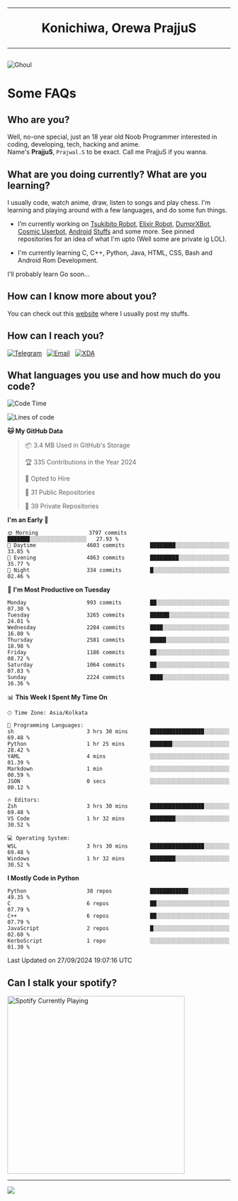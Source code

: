 <h1 align="center"><hr>Konichiwa, Orewa PrajjuS<hr></h1>


<img src="https://telegra.ph/file/6041d22c64479ee5ff802.jpg" alt="Ghoul"/>


<h1>Some FAQs</h1>


<h2>Who are you?</h2>

Well, no-one special, just an 18 year old Noob Programmer interested in coding, developing, tech, hacking and anime.
<br>
Name's <b>PrajjuS</b>, <code>Prajwal.S</code> to be exact. Call me PrajjuS if you wanna.


<h2>What are you doing currently? What are you learning?</h2>

I usually code, watch anime, draw, listen to songs and play chess. I'm learning and playing around with a few languages, and do some fun things.

- I’m currently working on <a href="Https://t.me/PrajjuSAssistantBot">Tsukibito Robot</a>, <a href="https://t.me/projectelixir_bot">Elixir Robot</a>, <a href="https://t.me/DumprXBot">DumprXBot</a>, <a href="https://github.com/SkyLab-Devs/CosmicUserbot">Cosmic Userbot</a>, <a href="https://github.com/Noob-OS">Android</a> <a href="https://github.com/PrajjuS/device_xiaomi_vince">Stuffs</a> and some more. See pinned repositories for an idea of what I'm upto (Well some are private ig LOL).

- I'm currently learning C, C++, Python, Java, HTML, CSS, Bash and Android Rom Development.

I'll probably learn Go soon...


<h2>How can I know more about you?</h2>

You can check out this <a href="https://prajjus.website">website</a> where I usually post my stuffs.


<h2>How can I reach you?</h2>

<a href="https://t.me/PrajjuS"><img src="https://img.shields.io/badge/PrajjuS-2CA5E0?style=flat-square&logo=telegram&logoColor=white" alt="Telegram"/></a>&nbsp;&nbsp;&nbsp;<a href="theprajjus@gmail.com"><img src="https://img.shields.io/badge/theprajjus@gmail.com-D14836?style=flat-square&logo=gmail&logoColor=white" alt="Email"/></a>&nbsp;&nbsp;&nbsp;<a href="https://forum.xda-developers.com/m/prajjus.10388799/"><img src="https://img.shields.io/badge/PrajjuS-F59714?style=flat-square&logo=xda-developers&logoColor=white" alt="XDA"/></a>


<h2>What languages you use and how much do you code?</h2>

<!--START_SECTION:waka-->
![Code Time](http://img.shields.io/badge/Code%20Time-769%20hrs%2019%20mins-blue)

![Lines of code](https://img.shields.io/badge/From%20Hello%20World%20I%27ve%20Written-362.8%20thousand%20lines%20of%20code-blue)

**🐱 My GitHub Data** 

> 📦 3.4 MB Used in GitHub's Storage 
 > 
> 🏆 335 Contributions in the Year 2024
 > 
> 💼 Opted to Hire
 > 
> 📜 31 Public Repositories 
 > 
> 🔑 39 Private Repositories 
 > 
**I'm an Early 🐤** 

```text
🌞 Morning                3797 commits        ███████░░░░░░░░░░░░░░░░░░   27.93 % 
🌆 Daytime                4603 commits        ████████░░░░░░░░░░░░░░░░░   33.85 % 
🌃 Evening                4863 commits        █████████░░░░░░░░░░░░░░░░   35.77 % 
🌙 Night                  334 commits         █░░░░░░░░░░░░░░░░░░░░░░░░   02.46 % 
```
📅 **I'm Most Productive on Tuesday** 

```text
Monday                   993 commits         ██░░░░░░░░░░░░░░░░░░░░░░░   07.30 % 
Tuesday                  3265 commits        ██████░░░░░░░░░░░░░░░░░░░   24.01 % 
Wednesday                2284 commits        ████░░░░░░░░░░░░░░░░░░░░░   16.80 % 
Thursday                 2581 commits        █████░░░░░░░░░░░░░░░░░░░░   18.98 % 
Friday                   1186 commits        ██░░░░░░░░░░░░░░░░░░░░░░░   08.72 % 
Saturday                 1064 commits        ██░░░░░░░░░░░░░░░░░░░░░░░   07.83 % 
Sunday                   2224 commits        ████░░░░░░░░░░░░░░░░░░░░░   16.36 % 
```


📊 **This Week I Spent My Time On** 

```text
🕑︎ Time Zone: Asia/Kolkata

💬 Programming Languages: 
sh                       3 hrs 30 mins       █████████████████░░░░░░░░   69.48 % 
Python                   1 hr 25 mins        ███████░░░░░░░░░░░░░░░░░░   28.42 % 
YAML                     4 mins              ░░░░░░░░░░░░░░░░░░░░░░░░░   01.39 % 
Markdown                 1 min               ░░░░░░░░░░░░░░░░░░░░░░░░░   00.59 % 
JSON                     0 secs              ░░░░░░░░░░░░░░░░░░░░░░░░░   00.12 % 

🔥 Editors: 
Zsh                      3 hrs 30 mins       █████████████████░░░░░░░░   69.48 % 
VS Code                  1 hr 32 mins        ████████░░░░░░░░░░░░░░░░░   30.52 % 

💻 Operating System: 
WSL                      3 hrs 30 mins       █████████████████░░░░░░░░   69.48 % 
Windows                  1 hr 32 mins        ████████░░░░░░░░░░░░░░░░░   30.52 % 
```

**I Mostly Code in Python** 

```text
Python                   38 repos            ████████████░░░░░░░░░░░░░   49.35 % 
C                        6 repos             ██░░░░░░░░░░░░░░░░░░░░░░░   07.79 % 
C++                      6 repos             ██░░░░░░░░░░░░░░░░░░░░░░░   07.79 % 
JavaScript               2 repos             █░░░░░░░░░░░░░░░░░░░░░░░░   02.60 % 
KerboScript              1 repo              ░░░░░░░░░░░░░░░░░░░░░░░░░   01.30 % 
```




 Last Updated on 27/09/2024 19:07:16 UTC
<!--END_SECTION:waka-->


<h2>Can I stalk your spotify?</h2>

<a href="https://open.spotify.com/user/cotgk31v4nhw20gs5adb29jq5"><img src="https://spotify-readme-prajjus.vercel.app/api?theme=dark&rainbow=true" alt="Spotify Currently Playing" width="400px"/></a>


<hr>


<img src="https://komarev.com/ghpvc/?username=prajjus&label=Profile%20Views&color=000000&style=flat">
